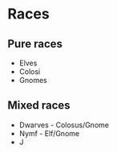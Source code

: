 # Races

## Pure races
- Elves
- Colosi
- Gnomes

## Mixed races
- Dwarves - Colosus/Gnome
- Nymf - Elf/Gnome
- J
